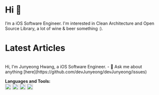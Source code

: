 # Hi 👋 
I’m a iOS Software Engineer. I'm interested in Clean Architecture and Open Source Library, a lot of wine & beer something :).

# Latest Articles

<br />
Hi, I'm Junyeong Hwang, a iOS Software Engineer.
- 💬 Ask me about anything [here](https://github.com/devJunyeong/devJunyeong/issues)

**Languages and Tools:**  
<code><img height="20" src="https://img.shields.io/badge/iOS-000000?style=flat-squaree&logo=Apple&logoColor=white"></code>
<code><img height="20" src="https://img.shields.io/badge/Swift-FA7343?style=flat-squaree&logo=Swift&logoColor=white"></code>
<code><img height="20" src="https://img.shields.io/badge/RxSwift-B7178c?style=flat-squaree&logo=ReactiveX&logoColor=white"></code>
<code><img height="20" src="https://img.shields.io/badge/Python-3776AB?style=flat-squaree&logo=Python&logoColor=white"></code>
